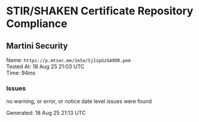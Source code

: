 # STIR/SHAKEN Certificate Repository Compliance

## Martini Security

Name: `https://p.mtsec.me/2e5a/SjIzpGzGA9DR.pem`\
Tested At: 18 Aug 25 21:03 UTC\
Time: 94ms

### Issues

no warning, or error, or notice date level issues were found

Generated: 18 Aug 25 21:13 UTC